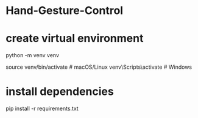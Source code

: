 # Hand-Gesture-Control

# create virtual environment
python -m venv venv

source venv/bin/activate     # macOS/Linux
venv\Scripts\activate        # Windows

# install dependencies
pip install -r requirements.txt

